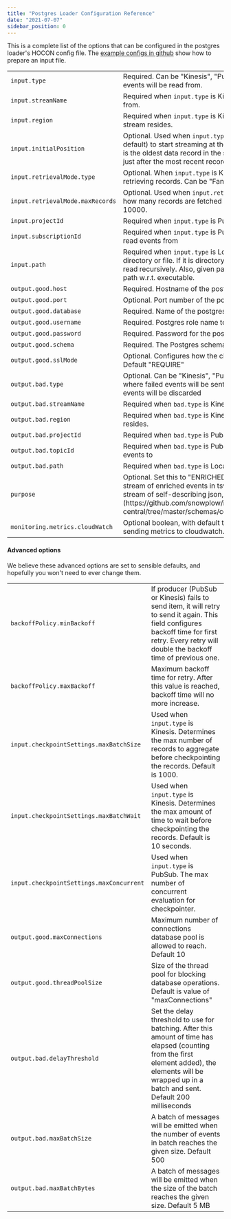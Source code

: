 ```yaml
---
title: "Postgres Loader Configuration Reference"
date: "2021-07-07"
sidebar_position: 0
---
```


This is a complete list of the options that can be configured in the postgres loader's HOCON config file. The [example configs in github](https://github.com/snowplow-incubator/snowplow-postgres-loader/tree/master/config) show how to prepare an input file.

<table className="has-fixed-layout"><tbody><tr><td><code>input.type</code></td><td>Required. Can be "Kinesis", "PubSub" or "Local". Configures where input events will be read from.</td></tr><tr><td><code>input.streamName</code></td><td>Required when <code>input.type</code> is Kinesis. Name of the Kinesis stream to read from.</td></tr><tr><td><code>input.region</code></td><td>Required when <code>input.type</code> is Kinesis. AWS region in which the Kinesis stream resides.</td></tr><tr><td><code>input.initialPosition</code></td><td>Optional. Used when <code>input.type</code> is Kinesis. Use "TRIM_HORIZON" (the default) to start streaming at the last untrimmed record in the shard, which is the oldest data record in the shard. Or use "LATEST" to start streaming just after the most recent record in the shard.</td></tr><tr><td><code>input.retrievalMode.type</code></td><td>Optional. When <code>input.type</code> is Kinesis, this sets the polling mode for retrieving records. Can be "FanOut" (the default) or "Polling".</td></tr><tr><td><code>input.retrievalMode.maxRecords</code></td><td>Optional. Used when <code>input.retrievalMode.type</code> is "Polling". Configures how many records are fetched in each poll of the kinesis stream. Default 10000.</td></tr><tr><td><code>input.projectId</code></td><td>Required when <code>input.type</code> is PubSub. The name of your GCP project.</td></tr><tr><td><code>input.subscriptionId</code></td><td>Required when <code>input.type</code> is PubSub. Id of the PubSub subscription to read events from</td></tr><tr><td><code>input.path</code></td><td>Required when <code>input.type</code> is Local. Path for event source. It can be directory or file. If it is directory, all the files under given directory will be read recursively. Also, given path can be both absolute path or relative path w.r.t. executable.</td></tr><tr><td><code>output.good.host</code></td><td>Required. Hostname of the postgres database.</td></tr><tr><td><code>output.good.port</code></td><td>Optional. Port number of the postgres database. Default 5432.</td></tr><tr><td><code>output.good.database</code></td><td>Required. Name of the postgres database.</td></tr><tr><td><code>output.good.username</code></td><td>Required. Postgres role name to use when connecting to the database</td></tr><tr><td><code>output.good.password</code></td><td>Required. Password for the postgres user.</td></tr><tr><td><code>output.good.schema</code></td><td>Required. The Postgres schema in which to create tables and write events.</td></tr><tr><td><code>output.good.sslMode</code></td><td>Optional. Configures how the client and server agree on ssl protection. Default "REQUIRE"</td></tr><tr><td><code>output.bad.type</code></td><td>Optional. Can be "Kinesis", "PubSub", "Local" or "Noop". Configures where failed events will be sent. Default is "Noop" which means failed events will be discarded</td></tr><tr><td><code>output.bad.streamName</code></td><td>Required when <code>bad.type</code> is Kinesis. Name of the Kinesis stream to write to.</td></tr><tr><td><code>output.bad.region</code></td><td>Required when <code>bad.type</code> is Kinesis. AWS region in which the Kinesis stream resides.</td></tr><tr><td><code>output.bad.projectId</code></td><td>Required when <code>bad.type</code> is PubSub. The name of your GCP project.</td></tr><tr><td><code>output.bad.topicId</code></td><td>Required when <code>bad.type</code> is PubSub. Id of the PubSub topic to write failed events to</td></tr><tr><td><code>output.bad.path</code></td><td>Required when <code>bad.type</code> is Local. Path of the file to write failed events</td></tr><tr><td><code>purpose</code></td><td>Optional. Set this to "ENRICHED_EVENTS" (the default) when reading the stream of enriched events in tsv format. Set this to "JSON" when reading a stream of self-describing json, e.g. snowplow [bad rows](https://github.com/snowplow/iglu-central/tree/master/schemas/com.snowplowanalytics.snowplow.badrows).</td></tr><tr><td><code>monitoring.metrics.cloudWatch</code></td><td>Optional boolean, with default true. For kinesis input, this is used to disable sending metrics to cloudwatch.</td></tr></tbody></table>

#### Advanced options

We believe these advanced options are set to sensible defaults, and hopefully you won't need to ever change them.

<table className="has-fixed-layout"><tbody><tr><td><code>backoffPolicy.minBackoff</code></td><td>If producer (PubSub or Kinesis) fails to send item, it will retry to send it again. This field configures backoff time for first retry. Every retry will double the backoff time of previous one.</td></tr><tr><td><code>backoffPolicy.maxBackoff</code></td><td>Maximum backoff time for retry. After this value is reached, backoff time will no more increase.</td></tr><tr><td><code>input.checkpointSettings.maxBatchSize</code></td><td>Used when <code>input.type</code> is Kinesis. Determines the max number of records to aggregate before checkpointing the records. Default is 1000.</td></tr><tr><td><code>input.checkpointSettings.maxBatchWait</code></td><td>Used when <code>input.type</code> is Kinesis. Determines the max amount of time to wait before checkpointing the records. Default is 10 seconds.</td></tr><tr><td><code>input.checkpointSettings.maxConcurrent</code></td><td>Used when <code>input.type</code> is PubSub. The max number of concurrent evaluation for checkpointer.</td></tr><tr><td><code>output.good.maxConnections</code></td><td>Maximum number of connections database pool is allowed to reach. Default 10</td></tr><tr><td><code>output.good.threadPoolSize</code></td><td>Size of the thread pool for blocking database operations. Default is value of "maxConnections"</td></tr><tr><td><code>output.bad.delayThreshold</code></td><td>Set the delay threshold to use for batching. After this amount of time has elapsed (counting from the first element added), the elements will be wrapped up in a batch and sent. Default 200 milliseconds</td></tr><tr><td><code>output.bad.maxBatchSize</code></td><td>A batch of messages will be emitted when the number of events in batch reaches the given size. Default 500</td></tr><tr><td><code>output.bad.maxBatchBytes</code></td><td>A batch of messages will be emitted when the size of the batch reaches the given size. Default 5 MB</td></tr></tbody></table>
